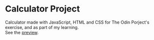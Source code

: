 # Calculator Project
 Calculator made with JavaScript, HTML and CSS for The Odin Porject's exercise,
 and as part of my learning.
 <br>
See the [preview](https://fabygiacomini.github.io/calculator-project/).
